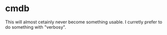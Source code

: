 cmdb
====

This will almost cetainly never become something usable. I curretly prefer to do something with "verbosy".
